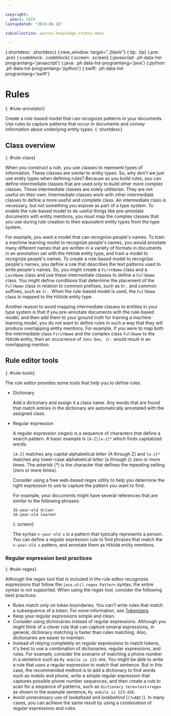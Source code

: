 ```yaml
---

copyright:
  years: 2019
lastupdated: "2019-06-28"

subcollection: watson-knowledge-studio-data

---
```


{:shortdesc: .shortdesc}
{:new_window: target="_blank"}
{:tip: .tip}
{:pre: .pre}
{:codeblock: .codeblock}
{:screen: .screen}
{:javascript: .ph data-hd-programlang='javascript'}
{:java: .ph data-hd-programlang='java'}
{:python: .ph data-hd-programlang='python'}
{:swift: .ph data-hd-programlang='swift'}

# Rules
{: #rule-annotator}

Create a rule-based model that can recognize patterns in your documents. Use rules to capture patterns that occur in documents and convey information about underlying entity types.
{: shortdesc}

## Class overview
{: #rule-class}

When you construct a rule, you use classes to represent types of information. These classes are similar to entity types. So, why don't we just use entity types when defining rules? Because as you build rules, you can define intermediate classes that are used only to build other more complex classes. These intermediate classes are solely utilitarian. They are not useful on their own. Intermediate classes work with other intermediate classes to define a more useful and complete class. An intermediate class is necessary, but not something you expose as part of a type system. To enable the rule-based model to do useful things like pre-annotate documents with entity mentions, you must map the complex classes that you use during rule creation to their equivalent entity types from the type system.

For example, you want a model that can recognize people's names. To train a machine learning model to recognize people's names, you would annotate many different names that are written in a variety of formats in documents in an annotation set with the `PERSON` entity type, and train a model to recognize people's names. To create a rule-based model to recognize people's names, you define a rule that describes the text patterns used to write people's names. So, you might create a `FirstName` class and a `LastName` class and use these intermediate classes to define a `FullName` class. You might define conditions that determine the placement of the `FullName` class in relation to common prefixes, such as `Dr.` and common suffixes, such as `Jr.`. When the rule-based model is used, the `FullName` class is mapped to the `PERSON` entity type.

Another reason to avoid mapping intermediate classes to entities in your type system is that if you pre-annotate documents with the rule-based model, and then add them to your ground truth for training a machine learning model, you do not want to define rules in such a way that they will produce overlapping entity mentions. For example, if you were to map both the intermediate class `FirstName` and the complex class `FullName` to the `PERSON` entity, then an occurrence of `John Doe, Jr.` would result in an overlapping mention.

## Rule editor tools
{: #rule-tools}

The rule editor provides some tools that help you to define rules.

- Dictionary

    Add a dictionary and assign it a class name. Any words that are found that match entries in the dictionary are automatically annotated with the assigned class.

- Regular expression

    A regular expression (regex) is a sequence of characters that define a search pattern. A basic example is `[A-Z][a-z]*` which finds capitalized words.

    `[A-Z]` matches any capital alphabetical letter (A through Z) and `[a-z]*` matches any lower-case alphabetical letter (a through z) zero or more times. The asterisk (*) is the character that defines the repeating setting (zero or more times).

    Consider using a free web-based regex utility to help you determine the right expression to use to capture the pattern you want to find.

    For example, your documents might have several references that are similar to the following phrases:

    ```
    35-year-old driver
    16-year-old learner
    ```
    {: screen}

    The syntax `n-year-old x` is a pattern that typically represents a person. You can define a regular expression rule to find phrases that match the `n-year-old x` pattern, and annotate them as `PERSON` entity mentions.

### Regular expression best practices
{: #rule-regex}

Although the regex tool that is included in the rule editor recognizes expressions that follow the `java.util.regex.Pattern` syntax, the entire syntax is not supported. When using the regex tool, consider the following best practices:

- Rules match only on token boundaries. You can't write rules that match a subsequence of a token. For more information, see [Tokenizers](/docs/services/watson-knowledge-studio-data?topic=watson-knowledge-studio-data-create-project#wks_tokenizer).
- Keep your regular expressions simple and clean.
- Consider using dictionaries instead of regular expressions. Although you might think of a clever rule that can capture several expressions, in general, dictionary matching is faster than rules matching. Also, dictionaries are easier to maintain.
- Instead of relying completely on regular expressions to match tokens, it's best to use a combination of dictionaries, regular expressions, and rules. For example, consider the scenario of matching a phone number in a sentence such as `My mobile is 123-456`. You might be able to write a rule that uses a regular expression to match that sentence. But in this case, the recommended method is to add a dictionary to find words such as _mobile_ and _phone_, write a simple regular expression that captures possible phone number sequences, and then create a rule to scan for a sequence of patterns, such as `dictionary term`+`text`+`regex` as shown in the example sentence, `My mobile is 123-456`.
- Avoid unnecessary use of _lookahead_ and _lookbehind_ (`(?=ABC)`). In many cases, you can achieve the same result by using a combination of regular expressions and rules.